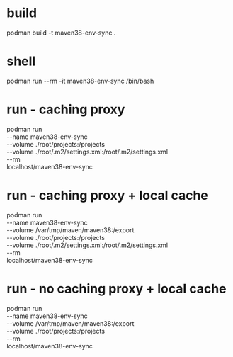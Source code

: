 # build
podman build -t maven38-env-sync .

# shell
podman run --rm -it maven38-env-sync /bin/bash

# run - caching proxy
podman run \
--name maven38-env-sync \
--volume ./root/projects:/projects \
--volume ./root/.m2/settings.xml:/root/.m2/settings.xml \
--rm \
localhost/maven38-env-sync

# run - caching proxy + local cache
podman run \
--name maven38-env-sync \
--volume /var/tmp/maven/maven38:/export \
--volume ./root/projects:/projects \
--volume ./root/.m2/settings.xml:/root/.m2/settings.xml \
--rm \
localhost/maven38-env-sync

# run - no caching proxy + local cache
podman run \
--name maven38-env-sync \
--volume /var/tmp/maven/maven38:/export \
--volume ./root/projects:/projects \
--rm \
localhost/maven38-env-sync
